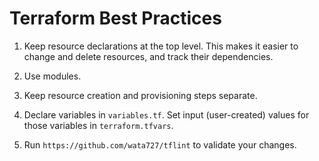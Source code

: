# Terraform Best Practices
1. Keep resource declarations at the top level. This makes it easier to change and delete resources, and track their dependencies.

2. Use modules.

3. Keep resource creation and provisioning steps separate.

4. Declare variables in `variables.tf`. Set input (user-created) values for those variables in `terraform.tfvars`.

5. Run `https://github.com/wata727/tflint` to validate your changes.
